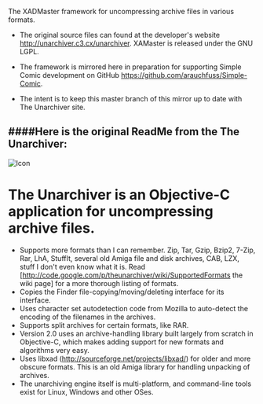 The XADMaster framework for uncompressing archive files in various formats. 

* The original source files can found at the developer's website <http://unarchiver.c3.cx/unarchiver>. XAMaster is released under the GNU LGPL.

* The framework is mirrored here in preparation for supporting Simple Comic development on GitHub <https://github.com/arauchfuss/Simple-Comic>. 

* The intent is to keep this master branch of this mirror up to date with The Unarchiver site.

####Here is the original ReadMe from the The Unarchiver:
--------------------------------------------------------------
![Icon](http://wakaba.c3.cx/images/unarchiver_icon.png)

# The Unarchiver is an Objective-C application for uncompressing archive files.

* Supports more formats than I can remember. Zip, Tar, Gzip, Bzip2, 7-Zip, Rar, LhA, StuffIt, several old Amiga file and disk archives, CAB, LZX, stuff I don't even know what it is. Read [http://code.google.com/p/theunarchiver/wiki/SupportedFormats the wiki page] for a more thorough listing of formats.
* Copies the Finder file-copying/moving/deleting interface for its interface.
* Uses character set autodetection code from Mozilla to auto-detect the encoding of the filenames in the archives.
* Supports split archives for certain formats, like RAR.
* Version 2.0 uses an archive-handling library built largely from scratch in Objective-C, which makes adding support for new formats and algorithms very easy.
* Uses libxad (http://sourceforge.net/projects/libxad/) for older and more obscure formats. This is an old Amiga library for handling unpacking of archives.
* The unarchiving engine itself is multi-platform, and command-line tools exist for Linux, Windows and other OSes.